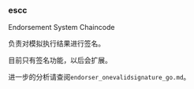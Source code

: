 ### escc

Endorsement System Chaincode

负责对模拟执行结果进行签名。

目前只有签名功能，以后会扩展。

进一步的分析请查阅`endorser_onevalidsignature_go.md`。
